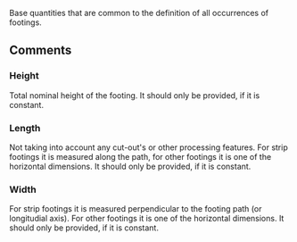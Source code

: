 Base quantities that are common to the definition of all occurrences of footings.

<!-- end of short definition -->



## Comments

### Height

Total nominal height of the footing. It should only be provided, if it is constant.

### Length

Not taking into account any cut-out's or other processing features. For strip footings it is measured along the path, for other footings it is one of the horizontal dimensions. It should only be provided, if it is constant.

### Width

For strip footings it is measured perpendicular to the footing path (or longitudial axis). For other footings it is one of the horizontal dimensions. It should only be provided, if it is constant.


